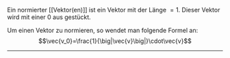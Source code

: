 Ein normierter [[Vektor(en)]] ist ein Vektor mit der Länge $=1$.
Dieser Vektor wird mit einer 0 aus gestückt.

Um einen Vektor zu normieren, so wendet man folgende Formel an:
$$\vec{v_0}=\frac{1}{\big|\vec{v}\big|}\cdot\vec{v}$$

---
